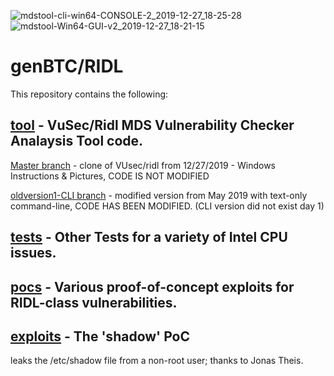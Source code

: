 ![mdstool-cli-win64-CONSOLE-2_2019-12-27_18-25-28](https://user-images.githubusercontent.com/3683744/71537688-a3483500-28ed-11ea-9d54-6bbf0cfb0544.png)
![mdstool-Win64-GUI-v2_2019-12-27_18-21-15](https://user-images.githubusercontent.com/3683744/71537712-f1f5cf00-28ed-11ea-88e9-d00027e82c49.png)

# genBTC/RIDL

This repository contains the following:

## [tool](https://github.com/genbtc/ridl/tree/master/tool) - VuSec/Ridl MDS Vulnerability Checker Analaysis Tool code.

[Master branch](https://github.com/genbtc/ridl/tree/master/tool) - clone of VUsec/ridl from 12/27/2019 - Windows Instructions & Pictures, CODE IS NOT MODIFIED

[oldversion1-CLI branch](https://github.com/genbtc/ridl/tree/oldversion1-CLI) - modified version from May 2019 with text-only command-line, CODE HAS BEEN MODIFIED. (CLI version did not exist day 1)

## [tests](https://github.com/genbtc/ridl/tree/master/tests) - Other Tests for a variety of Intel CPU issues.

## [pocs](https://github.com/genbtc/ridl/tree/master/pocs) - Various proof-of-concept exploits for RIDL-class vulnerabilities.

## [exploits](https://github.com/genbtc/ridl/tree/master/exploits/shadow) - The 'shadow' PoC 

leaks the /etc/shadow file from a non-root user; thanks to Jonas Theis.